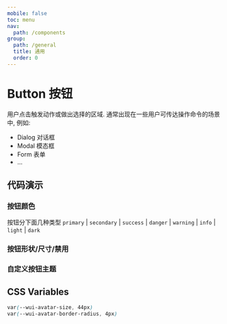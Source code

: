 ```yaml
---
mobile: false
toc: menu
nav:
  path: /components
group:
  path: /general
  title: 通用
  order: 0
---
```


# Button 按钮

用户点击触发动作或做出选择的区域. 通常出现在一些用户可传达操作命令的场景中, 例如:

- Dialog 对话框
- Modal 模态框
- Form 表单
- ...

## 代码演示

### 按钮颜色

按钮分下面几种类型 `primary` | `secondary` | `success` | `danger` | `warning` | `info` | `light` | `dark`

<code src="./demo/colors.tsx"></code>

### 按钮形状/尺寸/禁用

<code src="./demo/size.tsx"></code>

### 自定义按钮主题

<code src="./demo/theme.tsx"></code>


<API src="./Button.tsx"></API>



## CSS Variables

```css
var(--wui-avatar-size, 44px)
var(--wui-avatar-border-radius, 4px)
```


